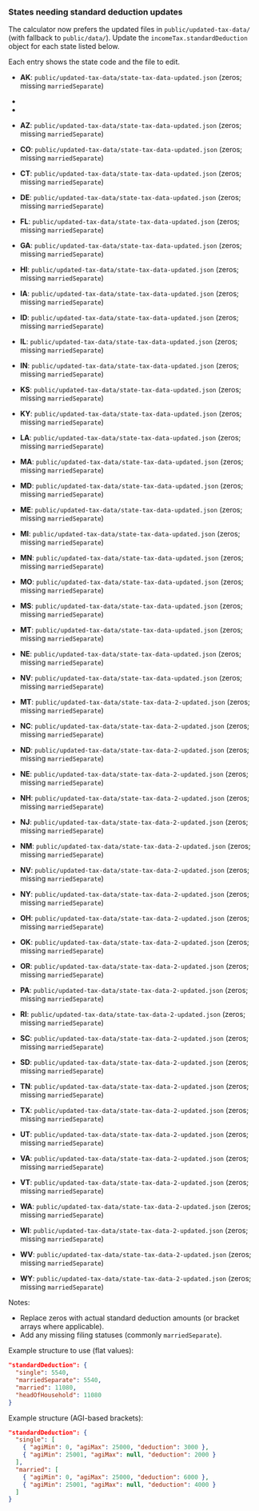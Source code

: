 ### States needing standard deduction updates

The calculator now prefers the updated files in `public/updated-tax-data/` (with fallback to `public/data/`). Update the `incomeTax.standardDeduction` object for each state listed below.

Each entry shows the state code and the file to edit.

- **AK**: `public/updated-tax-data/state-tax-data-updated.json` (zeros; missing `marriedSeparate`)
-
-
- **AZ**: `public/updated-tax-data/state-tax-data-updated.json` (zeros; missing `marriedSeparate`)
- **CO**: `public/updated-tax-data/state-tax-data-updated.json` (zeros; missing `marriedSeparate`)
- **CT**: `public/updated-tax-data/state-tax-data-updated.json` (zeros; missing `marriedSeparate`)
- **DE**: `public/updated-tax-data/state-tax-data-updated.json` (zeros; missing `marriedSeparate`)
- **FL**: `public/updated-tax-data/state-tax-data-updated.json` (zeros; missing `marriedSeparate`)
- **GA**: `public/updated-tax-data/state-tax-data-updated.json` (zeros; missing `marriedSeparate`)
- **HI**: `public/updated-tax-data/state-tax-data-updated.json` (zeros; missing `marriedSeparate`)
- **IA**: `public/updated-tax-data/state-tax-data-updated.json` (zeros; missing `marriedSeparate`)
- **ID**: `public/updated-tax-data/state-tax-data-updated.json` (zeros; missing `marriedSeparate`)
- **IL**: `public/updated-tax-data/state-tax-data-updated.json` (zeros; missing `marriedSeparate`)
- **IN**: `public/updated-tax-data/state-tax-data-updated.json` (zeros; missing `marriedSeparate`)
- **KS**: `public/updated-tax-data/state-tax-data-updated.json` (zeros; missing `marriedSeparate`)
- **KY**: `public/updated-tax-data/state-tax-data-updated.json` (zeros; missing `marriedSeparate`)
- **LA**: `public/updated-tax-data/state-tax-data-updated.json` (zeros; missing `marriedSeparate`)
- **MA**: `public/updated-tax-data/state-tax-data-updated.json` (zeros; missing `marriedSeparate`)
- **MD**: `public/updated-tax-data/state-tax-data-updated.json` (zeros; missing `marriedSeparate`)
- **ME**: `public/updated-tax-data/state-tax-data-updated.json` (zeros; missing `marriedSeparate`)
- **MI**: `public/updated-tax-data/state-tax-data-updated.json` (zeros; missing `marriedSeparate`)
- **MN**: `public/updated-tax-data/state-tax-data-updated.json` (zeros; missing `marriedSeparate`)
- **MO**: `public/updated-tax-data/state-tax-data-updated.json` (zeros; missing `marriedSeparate`)
- **MS**: `public/updated-tax-data/state-tax-data-updated.json` (zeros; missing `marriedSeparate`)
- **MT**: `public/updated-tax-data/state-tax-data-updated.json` (zeros; missing `marriedSeparate`)
- **NE**: `public/updated-tax-data/state-tax-data-updated.json` (zeros; missing `marriedSeparate`)
- **NV**: `public/updated-tax-data/state-tax-data-updated.json` (zeros; missing `marriedSeparate`)

- **MT**: `public/updated-tax-data/state-tax-data-2-updated.json` (zeros; missing `marriedSeparate`)
- **NC**: `public/updated-tax-data/state-tax-data-2-updated.json` (zeros; missing `marriedSeparate`)
- **ND**: `public/updated-tax-data/state-tax-data-2-updated.json` (zeros; missing `marriedSeparate`)
- **NE**: `public/updated-tax-data/state-tax-data-2-updated.json` (zeros; missing `marriedSeparate`)
- **NH**: `public/updated-tax-data/state-tax-data-2-updated.json` (zeros; missing `marriedSeparate`)
- **NJ**: `public/updated-tax-data/state-tax-data-2-updated.json` (zeros; missing `marriedSeparate`)
- **NM**: `public/updated-tax-data/state-tax-data-2-updated.json` (zeros; missing `marriedSeparate`)
- **NV**: `public/updated-tax-data/state-tax-data-2-updated.json` (zeros; missing `marriedSeparate`)
- **NY**: `public/updated-tax-data/state-tax-data-2-updated.json` (zeros; missing `marriedSeparate`)
- **OH**: `public/updated-tax-data/state-tax-data-2-updated.json` (zeros; missing `marriedSeparate`)
- **OK**: `public/updated-tax-data/state-tax-data-2-updated.json` (zeros; missing `marriedSeparate`)
- **OR**: `public/updated-tax-data/state-tax-data-2-updated.json` (zeros; missing `marriedSeparate`)
- **PA**: `public/updated-tax-data/state-tax-data-2-updated.json` (zeros; missing `marriedSeparate`)
- **RI**: `public/updated-tax-data/state-tax-data-2-updated.json` (zeros; missing `marriedSeparate`)
- **SC**: `public/updated-tax-data/state-tax-data-2-updated.json` (zeros; missing `marriedSeparate`)
- **SD**: `public/updated-tax-data/state-tax-data-2-updated.json` (zeros; missing `marriedSeparate`)
- **TN**: `public/updated-tax-data/state-tax-data-2-updated.json` (zeros; missing `marriedSeparate`)
- **TX**: `public/updated-tax-data/state-tax-data-2-updated.json` (zeros; missing `marriedSeparate`)
- **UT**: `public/updated-tax-data/state-tax-data-2-updated.json` (zeros; missing `marriedSeparate`)
- **VA**: `public/updated-tax-data/state-tax-data-2-updated.json` (zeros; missing `marriedSeparate`)
- **VT**: `public/updated-tax-data/state-tax-data-2-updated.json` (zeros; missing `marriedSeparate`)
- **WA**: `public/updated-tax-data/state-tax-data-2-updated.json` (zeros; missing `marriedSeparate`)
- **WI**: `public/updated-tax-data/state-tax-data-2-updated.json` (zeros; missing `marriedSeparate`)
- **WV**: `public/updated-tax-data/state-tax-data-2-updated.json` (zeros; missing `marriedSeparate`)
- **WY**: `public/updated-tax-data/state-tax-data-2-updated.json` (zeros; missing `marriedSeparate`)

Notes:
- Replace zeros with actual standard deduction amounts (or bracket arrays where applicable).
- Add any missing filing statuses (commonly `marriedSeparate`).

Example structure to use (flat values):

```json
"standardDeduction": {
  "single": 5540,
  "marriedSeparate": 5540,
  "married": 11080,
  "headOfHousehold": 11080
}
```

Example structure (AGI-based brackets):

```json
"standardDeduction": {
  "single": [
    { "agiMin": 0, "agiMax": 25000, "deduction": 3000 },
    { "agiMin": 25001, "agiMax": null, "deduction": 2000 }
  ],
  "married": [
    { "agiMin": 0, "agiMax": 25000, "deduction": 6000 },
    { "agiMin": 25001, "agiMax": null, "deduction": 4000 }
  ]
}
```

